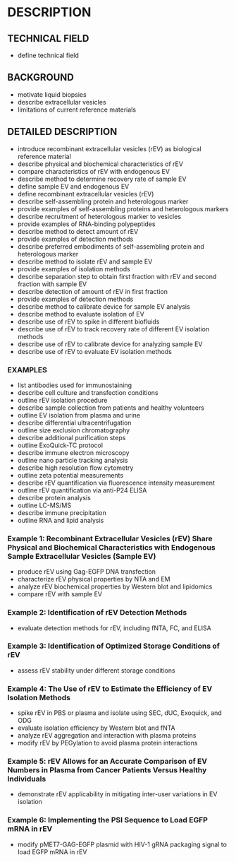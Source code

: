 # DESCRIPTION

## TECHNICAL FIELD

- define technical field

## BACKGROUND

- motivate liquid biopsies
- describe extracellular vesicles
- limitations of current reference materials

## DETAILED DESCRIPTION

- introduce recombinant extracellular vesicles (rEV) as biological reference material
- describe physical and biochemical characteristics of rEV
- compare characteristics of rEV with endogenous EV
- describe method to determine recovery rate of sample EV
- define sample EV and endogenous EV
- define recombinant extracellular vesicles (rEV)
- describe self-assembling protein and heterologous marker
- provide examples of self-assembling proteins and heterologous markers
- describe recruitment of heterologous marker to vesicles
- provide examples of RNA-binding polypeptides
- describe method to detect amount of rEV
- provide examples of detection methods
- describe preferred embodiments of self-assembling protein and heterologous marker
- describe method to isolate rEV and sample EV
- provide examples of isolation methods
- describe separation step to obtain first fraction with rEV and second fraction with sample EV
- describe detection of amount of rEV in first fraction
- provide examples of detection methods
- describe method to calibrate device for sample EV analysis
- describe method to evaluate isolation of EV
- describe use of rEV to spike in different biofluids
- describe use of rEV to track recovery rate of different EV isolation methods
- describe use of rEV to calibrate device for analyzing sample EV
- describe use of rEV to evaluate EV isolation methods

### EXAMPLES

- list antibodies used for immunostaining
- describe cell culture and transfection conditions
- outline rEV isolation procedure
- describe sample collection from patients and healthy volunteers
- outline EV isolation from plasma and urine
- describe differential ultracentrifugation
- outline size exclusion chromatography
- describe additional purification steps
- outline ExoQuick-TC protocol
- describe immune electron microscopy
- outline nano particle tracking analysis
- describe high resolution flow cytometry
- outline zeta potential measurements
- describe rEV quantification via fluorescence intensity measurement
- outline rEV quantification via anti-P24 ELISA
- describe protein analysis
- outline LC-MS/MS
- describe immune precipitation
- outline RNA and lipid analysis

### Example 1: Recombinant Extracellular Vesicles (rEV) Share Physical and Biochemical Characteristics with Endogenous Sample Extracellular Vesicles (Sample EV)

- produce rEV using Gag-EGFP DNA transfection
- characterize rEV physical properties by NTA and EM
- analyze rEV biochemical properties by Western blot and lipidomics
- compare rEV with sample EV

### Example 2: Identification of rEV Detection Methods

- evaluate detection methods for rEV, including fNTA, FC, and ELISA

### Example 3: Identification of Optimized Storage Conditions of rEV

- assess rEV stability under different storage conditions

### Example 4: The Use of rEV to Estimate the Efficiency of EV Isolation Methods

- spike rEV in PBS or plasma and isolate using SEC, dUC, Exoquick, and ODG
- evaluate isolation efficiency by Western blot and fNTA
- analyze rEV aggregation and interaction with plasma proteins
- modify rEV by PEGylation to avoid plasma protein interactions

### Example 5: rEV Allows for an Accurate Comparison of EV Numbers in Plasma from Cancer Patients Versus Healthy Individuals

- demonstrate rEV applicability in mitigating inter-user variations in EV isolation

### Example 6: Implementing the PSI Sequence to Load EGFP mRNA in rEV

- modify pMET7-GAG-EGFP plasmid with HIV-1 gRNA packaging signal to load EGFP mRNA in rEV

